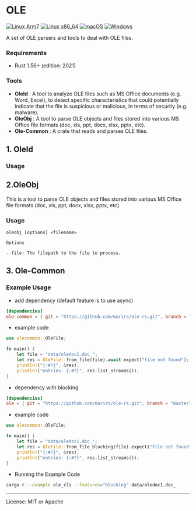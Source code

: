 # OLE
[![Linux Arm7](https://github.com/marirs/ole-rs/actions/workflows/linux_arm.yml/badge.svg)](https://github.com/marirs/ole-rs/actions/workflows/linux_arm.yml)
[![Linux x86_64](https://github.com/marirs/ole-rs/actions/workflows/linux_x86_64.yml/badge.svg)](https://github.com/marirs/ole-rs/actions/workflows/linux_x86_64.yml)
[![macOS](https://github.com/marirs/ole-rs/actions/workflows/macos.yml/badge.svg)](https://github.com/marirs/ole-rs/actions/workflows/macos.yml)
[![Windows](https://github.com/marirs/ole-rs/actions/workflows/windows.yml/badge.svg)](https://github.com/marirs/ole-rs/actions/workflows/windows.yml)

A set of OLE parsers and tools to deal with OLE files.

### Requirements

- Rust 1.56+ (edition: 2021)

### Tools
- **OleId** : A tool to analyze OLE files such as MS Office documents (e.g. Word,
  Excel), to detect specific characteristics that could potentially indicate that
  the file is suspicious or malicious, in terms of security (e.g. malware).
- **OleObj** : A tool to parse OLE objects and files stored into various MS Office file formats (doc, xls, ppt, docx, xlsx, pptx, etc).
- **Ole-Common** : A crate that reads and parses OLE files.
## 1. OleId
### Usage

## 2.OleObj
This is a tool to parse OLE objects and files stored into various MS Office file formats (doc, xls, ppt, docx, xlsx, pptx, etc).
### Usage
```
oleobj [options] <filename> 

Options

--file: The filepath to the file to process.
```

## 3. Ole-Common
### Example Usage

- add dependency (default feature is to use async)
```toml
[dependencies]
ole-common = { git = "https://github.com/marirs/ole-rs.git", branch = "master" }
```
- example code
```rust
use olecommon::OleFile;

fn main() {
    let file = "data/oledoc1.doc_";
    let res = OleFile::from_file(file).await.expect("file not found");
    println!("{:#?}", &res);
    println!("entries: {:#?}", res.list_streams());
}
```

- dependency with blocking
```toml
[dependencies]
ole = { git = "https://github.com/marirs/ole-rs.git", branch = "master", default-features = false, features = ["blocking"] }
```

- example code
```rust
use olecommon::OleFile;

fn main() {
    let file = "data/oledoc1.doc_";
    let res = OleFile::from_file_blocking(file).expect("file not found");
    println!("{:#?}", &res);
    println!("entries: {:#?}", res.list_streams());
}
```

- Running the Example Code
```bash
cargo r --example ole_cli --features="blocking" data/oledoc1.doc_
```

---
License: MIT or Apache